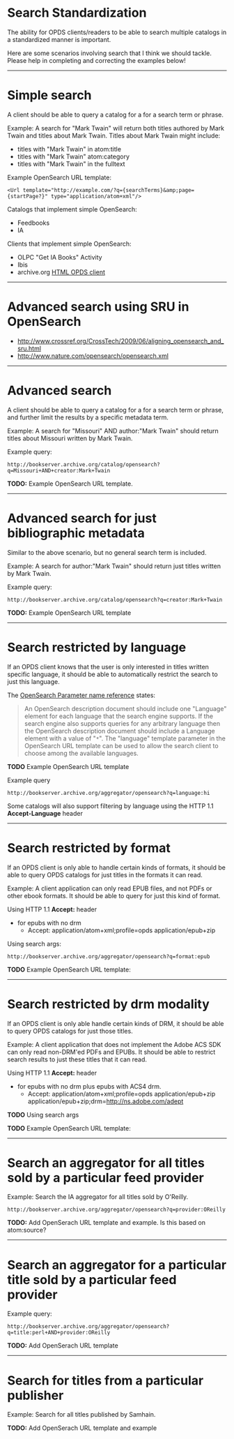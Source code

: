 # Search Standardization #

The ability for OPDS clients/readers to be able to search multiple catalogs in a standardized manner is important.

Here are some scenarios involving search that I think we should tackle. Please help in completing and correcting the examples below!

---


# Simple search #

A client should be able to query a catalog for a for a search term or phrase.

Example: A search for "Mark Twain" will return both titles authored by Mark Twain and titles about Mark Twain. Titles about Mark Twain might include:
  * titles with "Mark Twain" in atom:title
  * titles with "Mark Twain" atom:category
  * titles with "Mark Twain" in the fulltext

Example OpenSearch URL template:
```
<Url template="http://example.com/?q={searchTerms}&amp;page={startPage?}" type="application/atom+xml"/>
```

Catalogs that implement simple OpenSearch:
  * Feedbooks
  * IA

Clients that implement simple OpenSearch:
  * OLPC "Get IA Books" Activity
  * Ibis
  * archive.org [HTML OPDS client](http://www.archive.org/bookserver/catalog/)


---

# Advanced search using SRU in OpenSearch #

  * http://www.crossref.org/CrossTech/2009/06/aligning_opensearch_and_sru.html
  * http://www.nature.com/opensearch/opensearch.xml


---



# Advanced search #

A client should be able to query a catalog for a for a search term or phrase, and further limit the results by a specific metadata term.

Example: A search for "Missouri" AND author:"Mark Twain" should return titles about Missouri written by Mark Twain.

Example query:
```
http://bookserver.archive.org/catalog/opensearch?q=Missouri+AND+creator:Mark+Twain
```


**TODO:** Example OpenSearch URL template.


---


# Advanced search for just bibliographic metadata #

Similar to the above scenario, but no general search term is included.

Example: A search for author:"Mark Twain" should return just titles written by Mark Twain.

Example query:
```
http://bookserver.archive.org/catalog/opensearch?q=creator:Mark+Twain
```

**TODO:** Example OpenSearch URL template


---


# Search restricted by language #
If an OPDS client knows that the user is only interested in titles written specific language, it should be able to automatically restrict the search to just this language.

The [OpenSearch Parameter name reference](http://www.opensearch.org/Specifications/OpenSearch/1.1#Parameter_names) states:
> An OpenSearch description document should include one "Language" element for each language that the search  engine supports. If the search engine also supports queries for any arbitrary language then the OpenSearch description document should include a Language element with a value of "`*`". The "language" template parameter in the OpenSearch URL template can be used to allow the search client to choose among the available languages.

**TODO** Example OpenSearch URL template

Example query
```
http://bookserver.archive.org/aggregator/opensearch?q=language:hi
```

Some catalogs will also support filtering by language using the HTTP 1.1 **Accept-Language** header

---


# Search restricted by format #
If an OPDS client is only able to handle certain kinds of formats, it should be able to query OPDS catalogs for just titles in the formats it can read.

Example: A client application can only read EPUB files, and not PDFs or other ebook formats. It should be able to query for just this kind of format.

Using HTTP 1.1 **Accept:** header
  * for epubs with no drm
    * Accept: application/atom+xml;profile=opds application/epub+zip

Using search args:
```
http://bookserver.archive.org/aggregator/opensearch?q=format:epub
```

**TODO** Example OpenSearch URL template:


---


# Search restricted by drm modality #
If an OPDS client is only able handle certain kinds of DRM, it should be able to query OPDS catalogs for just those titles.

Example: A client application that does not implement the Adobe ACS SDK can only read non-DRM'ed PDFs and EPUBs. It should be able to restrict search results to just these titles that it can read.

Using HTTP 1.1 **Accept:** header
  * for epubs with no drm plus epubs with ACS4 drm.
    * Accept: application/atom+xml;profile=opds application/epub+zip application/epub+zip;drm=http://ns.adobe.com/adept

**TODO** Using search args

**TODO** Example OpenSearch URL template:

---


# Search an aggregator for all titles sold by a particular feed provider #

Example: Search the IA aggregator for all titles sold by O'Reilly.
```
http://bookserver.archive.org/aggregator/opensearch?q=provider:OReilly
```

**TODO:** Add OpenSerach URL template and example. Is this based on atom:source?


---


# Search an aggregator for a particular title sold by a particular feed provider #

Example query:
```
http://bookserver.archive.org/aggregator/opensearch?q=title:perl+AND+provider:OReilly
```

**TODO:** Add OpenSerach URL template


---


# Search for titles from a particular publisher #

Example: Search for all titles published by Samhain.

**TODO:** Add OpenSerach URL template and example
